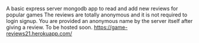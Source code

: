 A basic express server mongodb app to read and add new reviews for popular games
The reviews are totally anonymous and it is not required to login signup.
You are provided an anonymous name by the server itself after giving a review.
To be hosted soon.
https://game-reviews21.herokuapp.com/